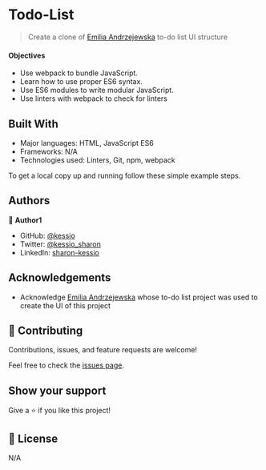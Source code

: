 # Todo-List

> Create a clone of [Emilia Andrzejewska](https://www.youtube.com/watch?v=AcUd-_Yjjqg) to-do list UI structure

#### Objectives
- Use webpack to bundle JavaScript.
- Learn how to use proper ES6 syntax.
- Use ES6 modules to write modular JavaScript.
- Use linters with webpack to check for linters

## Built With

- Major languages: HTML, JavaScript ES6
- Frameworks: N/A
- Technologies used: Linters, Git, npm, webpack


To get a local copy up and running follow these simple example steps.


## Authors

👤 **Author1**
- GitHub: [@kessio](https://github.com/kessio)
- Twitter: [@kessio_sharon](https://twitter.com/kessio_sharon)
- LinkedIn: [sharon-kessio](https://www.linkedin.com/in/sharon-kessio-172220b5)

## Acknowledgements
- Acknowledge [Emilia Andrzejewska](https://www.youtube.com/watch?v=AcUd-_Yjjqg) whose to-do list project was used to create the UI of this project


## 🤝 Contributing

Contributions, issues, and feature requests are welcome!

Feel free to check the [issues page](../../issues/).

## Show your support

Give a ⭐️ if you like this project!


## 📝 License

N/A